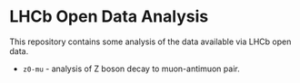 # LHCb Open Data Analysis

This repository contains some analysis of the data available via LHCb open data.

- `z0-mu` - analysis of Z boson decay to muon-antimuon pair.